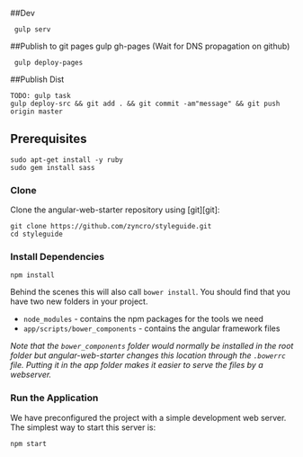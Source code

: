 ##Dev
```
 gulp serv
```

##Publish to git pages gulp gh-pages (Wait for DNS propagation on github)
```
 gulp deploy-pages
```

##Publish Dist
```
TODO: gulp task
gulp deploy-src && git add . && git commit -am"message" && git push origin master
```


## Prerequisites


```
sudo apt-get install -y ruby
sudo gem install sass
```

### Clone

Clone the angular-web-starter repository using [git][git]:

```
git clone https://github.com/zyncro/styleguide.git
cd styleguide
```

### Install Dependencies

```
npm install
```

Behind the scenes this will also call `bower install`.  You should find that you have two new
folders in your project.

* `node_modules` - contains the npm packages for the tools we need
* `app/scripts/bower_components` - contains the angular framework files

*Note that the `bower_components` folder would normally be installed in the root folder but
angular-web-starter changes this location through the `.bowerrc` file.  Putting it in the app folder makes
it easier to serve the files by a webserver.*

### Run the Application

We have preconfigured the project with a simple development web server.  The simplest way to start
this server is:

```
npm start
```

